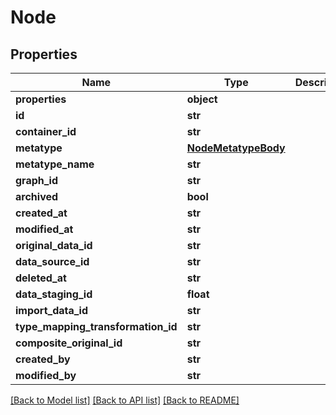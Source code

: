 # Node

## Properties
Name | Type | Description | Notes
------------ | ------------- | ------------- | -------------
**properties** | **object** |  | 
**id** | **str** |  | 
**container_id** | **str** |  | 
**metatype** | [**NodeMetatypeBody**](NodeMetatypeBody.md) |  | [optional] 
**metatype_name** | **str** |  | 
**graph_id** | **str** |  | 
**archived** | **bool** |  | 
**created_at** | **str** |  | 
**modified_at** | **str** |  | [optional] 
**original_data_id** | **str** |  | 
**data_source_id** | **str** |  | 
**deleted_at** | **str** |  | [optional] 
**data_staging_id** | **float** |  | 
**import_data_id** | **str** |  | 
**type_mapping_transformation_id** | **str** |  | 
**composite_original_id** | **str** |  | 
**created_by** | **str** |  | 
**modified_by** | **str** |  | 

[[Back to Model list]](../README.md#documentation-for-models) [[Back to API list]](../README.md#documentation-for-api-endpoints) [[Back to README]](../README.md)

